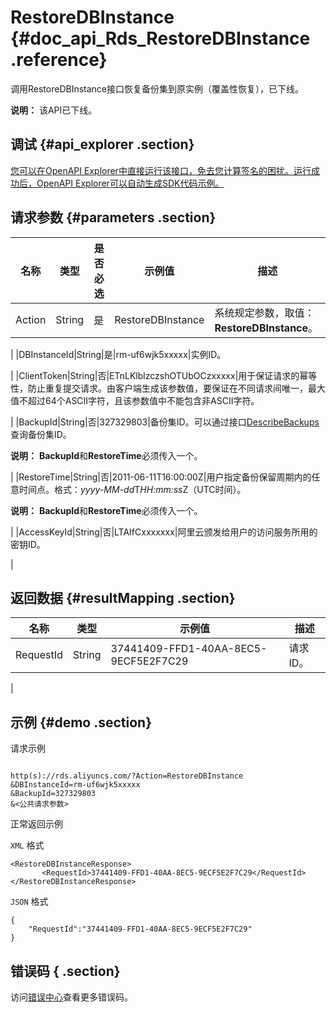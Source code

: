 # RestoreDBInstance {#doc_api_Rds_RestoreDBInstance .reference}

调用RestoreDBInstance接口恢复备份集到原实例（覆盖性恢复），已下线。

**说明：** 该API已下线。

## 调试 {#api_explorer .section}

[您可以在OpenAPI Explorer中直接运行该接口，免去您计算签名的困扰。运行成功后，OpenAPI Explorer可以自动生成SDK代码示例。](https://api.aliyun.com/#product=Rds&api=RestoreDBInstance&type=RPC&version=2014-08-15)

## 请求参数 {#parameters .section}

|名称|类型|是否必选|示例值|描述|
|--|--|----|---|--|
|Action|String|是|RestoreDBInstance|系统规定参数，取值：**RestoreDBInstance**。

 |
|DBInstanceId|String|是|rm-uf6wjk5xxxxx|实例ID。

 |
|ClientToken|String|否|ETnLKlblzczshOTUbOCzxxxxx|用于保证请求的幂等性，防止重复提交请求。由客户端生成该参数值，要保证在不同请求间唯一，最大值不超过64个ASCII字符，且该参数值中不能包含非ASCII字符。

 |
|BackupId|String|否|327329803|备份集ID。可以通过接口[DescribeBackups](~~26273~~)查询备份集ID。

 **说明：** **BackupId**和**RestoreTime**必须传入一个。

 |
|RestoreTime|String|否|2011-06-11T16:00:00Z|用户指定备份保留周期内的任意时间点。格式：*yyyy-MM-dd*T*HH:mm:ss*Z（UTC时间）。

 **说明：** **BackupId**和**RestoreTime**必须传入一个。

 |
|AccessKeyId|String|否|LTAIfCxxxxxxx|阿里云颁发给用户的访问服务所用的密钥ID。

 |

## 返回数据 {#resultMapping .section}

|名称|类型|示例值|描述|
|--|--|---|--|
|RequestId|String|37441409-FFD1-40AA-8EC5-9ECF5E2F7C29|请求ID。

 |

## 示例 {#demo .section}

请求示例

``` {#request_demo}

http(s)://rds.aliyuncs.com/?Action=RestoreDBInstance
&DBInstanceId=rm-uf6wjk5xxxxx
&BackupId=327329803
&<公共请求参数>

```

正常返回示例

`XML` 格式

``` {#xml_return_success_demo}
<RestoreDBInstanceResponse>
       <RequestId>37441409-FFD1-40AA-8EC5-9ECF5E2F7C29</RequestId>
</RestoreDBInstanceResponse>
```

`JSON` 格式

``` {#json_return_success_demo}
{
	"RequestId":"37441409-FFD1-40AA-8EC5-9ECF5E2F7C29"
}
```

## 错误码 { .section}

访问[错误中心](https://error-center.aliyun.com/status/product/Rds)查看更多错误码。

